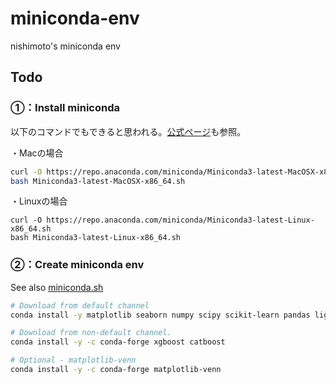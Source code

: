 # miniconda-env
nishimoto's miniconda env

## Todo

### ①：Install miniconda

以下のコマンドでもできると思われる。[公式ページ](https://docs.conda.io/en/latest/miniconda.html)も参照。

・Macの場合

```bash
curl -O https://repo.anaconda.com/miniconda/Miniconda3-latest-MacOSX-x86_64.sh
bash Miniconda3-latest-MacOSX-x86_64.sh
```

・Linuxの場合

```
curl -O https://repo.anaconda.com/miniconda/Miniconda3-latest-Linux-x86_64.sh
bash Miniconda3-latest-Linux-x86_64.sh
```

### ②：Create miniconda env

See also [miniconda.sh](https://github.com/nishimoto/miniconda-env/blob/master/miniconda.sh)

```bash
# Download from default channel
conda install -y matplotlib seaborn numpy scipy scikit-learn pandas lightgbm tqdm ipython jupyter openpyxl xlrd

# Download from non-default channel.
conda install -y -c conda-forge xgboost catboost

# Optional - matplotlib-venn
conda install -y -c conda-forge matplotlib-venn
```
